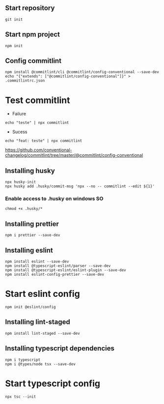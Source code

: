 ## Start repository

```shell
git init
```

## Start npm project

```shell
npm init
```

## Config commitlint

```shell
npm install @commitlint/cli @commitlint/config-conventional --save-dev
echo "{"extends": ["@commitlint/config-conventional"]}" > .commitlintrc.json
```

# Test commitlint

- Failure

```shell
echo "teste" | npx commitlint
```

- Sucess

```shell
echo "feat: teste" | npx commitlint
```

https://github.com/conventional-changelog/commitlint/tree/master/@commitlint/config-conventional

## Installing husky

```shell
npx husky-init
npx husky add .husky/commit-msg 'npx --no -- commitlint --edit ${1}'
```

### Enable access to .husky on windows SO

```shell
chmod +x .husky/*
```

## Installing prettier

```shell
npm i prettier --save-dev
```

## Installing eslint

```shell
npm install eslint --save-dev
npm install @typescript-eslint/parser --save-dev
npm install @typescript-eslint/eslint-plugin --save-dev
npm install eslint-config-prettier --save-dev
```

# Start eslint config

```shell
npm init @eslint/config
```

## Installing lint-staged

```shell
npm install lint-staged --save-dev
```

## Installing typescript dependencies

```shell
npm i typescript
npm i @types/node tsx --save-dev
```

# Start typescript config

```shell
npx tsc --init
```
